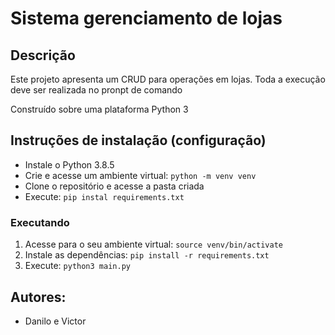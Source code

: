 # Sistema gerenciamento de lojas
## Descrição
Este projeto apresenta um CRUD para operações em lojas. Toda a execução deve ser realizada no pronpt de comando

Construído sobre uma plataforma Python 3

## Instruções de instalação (configuração)

- Instale o Python 3.8.5
- Crie e acesse um ambiente virtual: `python -m venv venv`
- Clone o repositório e acesse a pasta criada
- Execute: `pip instal requirements.txt`

### Executando

1. Acesse para o seu ambiente virtual: `source venv/bin/activate`
1. Instale as dependências: `pip install -r requirements.txt`
1. Execute: `python3 main.py`


## Autores:
- Danilo e Victor